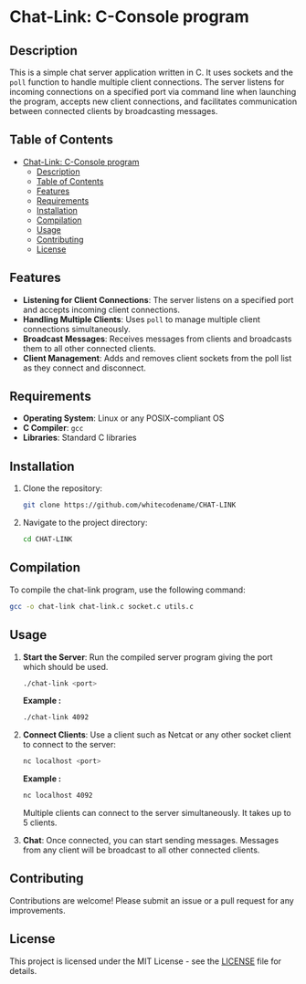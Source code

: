 # Chat-Link: C-Console program

## Description

This is a simple chat server application written in C. It uses sockets and the `poll` function to handle multiple client connections. The server listens for incoming connections on a specified port via command line when launching the program, accepts new client connections, and facilitates communication between connected clients by broadcasting messages.

## Table of Contents

- [Chat-Link: C-Console program](#chat-link-c-console-program)
  - [Description](#description)
  - [Table of Contents](#table-of-contents)
  - [Features](#features)
  - [Requirements](#requirements)
  - [Installation](#installation)
  - [Compilation](#compilation)
  - [Usage](#usage)
  - [Contributing](#contributing)
  - [License](#license)

## Features

- **Listening for Client Connections**: The server listens on a specified port and accepts incoming client connections.
- **Handling Multiple Clients**: Uses `poll` to manage multiple client connections simultaneously.
- **Broadcast Messages**: Receives messages from clients and broadcasts them to all other connected clients.
- **Client Management**: Adds and removes client sockets from the poll list as they connect and disconnect.

## Requirements

- **Operating System**: Linux or any POSIX-compliant OS
- **C Compiler**: `gcc`
- **Libraries**: Standard C libraries

## Installation


1. Clone the repository:

   ```bash
   git clone https://github.com/whitecodename/CHAT-LINK
   ```

2. Navigate to the project directory:

   ```bash
   cd CHAT-LINK
   ```

## Compilation

To compile the chat-link program, use the following command:

```bash
gcc -o chat-link chat-link.c socket.c utils.c
```

## Usage

1. **Start the Server**: Run the compiled server program giving the port which should be used.

   ```bash
   ./chat-link <port>
   ```

   **Example :**
   ```bash
   ./chat-link 4092
   ```

2. **Connect Clients**: Use a client such as Netcat or any other socket client to connect to the server:

   ```bash
   nc localhost <port>
   ```

   **Example :**
   ```bash
   nc localhost 4092
   ```

   Multiple clients can connect to the server simultaneously. It takes up to 5 clients.

3. **Chat**: Once connected, you can start sending messages. Messages from any client will be broadcast to all other connected clients.

## Contributing

Contributions are welcome! Please submit an issue or a pull request for any improvements.

## License

This project is licensed under the MIT License - see the [LICENSE](LICENSE) file for details.